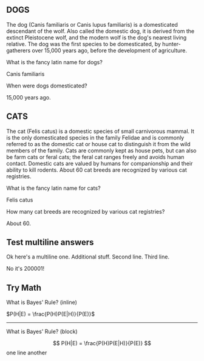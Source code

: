 ## DOGS

The dog (Canis familiaris or Canis lupus familiaris) is a domesticated descendant of the wolf. Also called the domestic dog, it is derived from the extinct Pleistocene wolf, and the modern wolf is the dog's nearest living relative. The dog was the first species to be domesticated, by hunter-gatherers over 15,000 years ago, before the development of agriculture.

<!-- ANKI0 NID:1675138386439 -->
What is the fancy latin name for dogs?
<!-- ANKI1 -->
Canis familiaris
<!-- ANKI2 -->

<!-- ANKI0 NID:1675138386465 -->
When were dogs domesticated?
<!-- ANKI1 -->
15,000 years ago.
<!-- ANKI2 -->

## CATS

The cat (Felis catus) is a domestic species of small carnivorous mammal. It is the only domesticated species in the family Felidae and is commonly referred to as the domestic cat or house cat to distinguish it from the wild members of the family. Cats are commonly kept as house pets, but can also be farm cats or feral cats; the feral cat ranges freely and avoids human contact. Domestic cats are valued by humans for companionship and their ability to kill rodents. About 60 cat breeds are recognized by various cat registries.

<!-- ANKI0 NID:1675138386489 -->
What is the fancy latin name for cats?
<!-- ANKI1 -->
Felis catus
<!-- ANKI2 -->

<!-- ANKI0 NID:1675138386514 -->
How many cat breeds are recognized by various cat registries?
<!-- ANKI1 -->
About 60.
<!-- ANKI2 -->

## Test multiline answers

<!-- ANKI0 NID:1675138386539 -->
Ok here's a multiline one. Additional stuff.
Second line.
Third line.
<!-- ANKI1 -->
No it's 200001!
<!-- ANKI2 -->

## Try Math

<!-- ANKI0 NID:1675138386566 -->
What is Bayes' Rule? (inline)
<!-- ANKI1 -->
$P(H|E) = \frac{P(H)P(E|H)}{P(E)}$
<!-- ANKI2 -->

---

<!-- ANKI0 NID:1675138386589 -->
What is Bayes' Rule? (block)
<!-- ANKI1 -->
$$
P(H|E) = \frac{P(H)P(E|H)}{P(E)}
$$
one
line
another
<!-- ANKI2 -->

